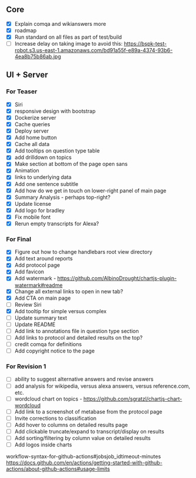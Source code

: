 ## Core
- [X] Explain comqa and wikianswers more
- [X] roadmap
- [X] Run standard on all files as part of test/build
- [ ] Increase delay on taking image to avoid this: https://bspk-test-robot.s3.us-east-1.amazonaws.com/bd91a55f-e89a-4374-93b6-4ea8b75b86ab.jpg

## UI + Server
### For Teaser
- [X] Siri
- [X] responsive design with bootstrap
- [X] Dockerize server
- [X] Cache queries
- [X] Deploy server
- [X] Add home button
- [X] Cache all data
- [X] Add tooltips on question type table
- [X] add drilldown on topics
- [X] Make section at bottom of the page open sans
- [X] Animation
- [X] links to underlying data
- [X] Add one sentence subtitle
- [X] Add how do we get in touch on lower-right panel of main page
- [X] Summary Analysis - perhaps top-right?
- [X] Update license
- [X] Add logo for bradley
- [X] Fix mobile font
- [X] Rerun empty transcripts for Alexa?

### For Final
- [X] Figure out how to change handlebars root view directory
- [X] Add text around reports
- [X] Add protocol page
- [X] Add favicon
- [X] Add watermark - https://github.com/AlbinoDrought/chartjs-plugin-watermark#readme
- [X] Change all external links to open in new tab?
- [X] Add CTA on main page
- [ ] Review Siri
- [X] Add tooltip for simple versus complex
- [ ] Update summary text
- [ ] Update README
- [ ] Add link to annotations file in question type section
- [ ] Add links to protocol and detailed results on the top?
- [ ] credit comqa for definitions
- [ ] Add copyright notice to the page

### For Revision 1
- [ ] ability to suggest alternative answers and revise answers 
- [ ] add analysis for wikipedia, versus alexa answers, versus reference.com, etc.
- [ ] wordcloud chart on topics - https://github.com/sgratzl/chartjs-chart-wordcloud
- [ ] Add link to a screenshot of metabase from the protocol page
- [ ] Invite corrections to classification
- [ ] Add hover to columns on detailed results page
- [ ] Add clickable truncate/expand to transcript/display on results
- [ ] Add sorting/filtering by column value on detailed results
- [ ] Add logos inside charts

workflow-syntax-for-github-actions#jobsjob_idtimeout-minutes
https://docs.github.com/en/actions/getting-started-with-github-actions/about-github-actions#usage-limits